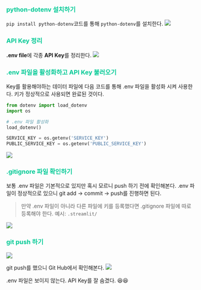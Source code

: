 ### <span style = "color: #04CA96">python-dotenv 설치하기
`pip install python-dotenv`코드를 통해 `python-dotenv`를 설치한다.
![](https://velog.velcdn.com/images/tngus0325/post/e74d8e89-5028-4feb-a1dd-d03876077f24/image.png)

### <span style = "color: #04CA96">API Key 정리
**.env file**에 각종 **API Key**를 정리한다.
![](https://velog.velcdn.com/images/tngus0325/post/625eccf6-bda6-4f27-8bb3-1c660a555cdb/image.png)

### <span style = "color: #04CA96">.env 파일을 활성화하고 API Key 불러오기
Key를 활용해야하는 데이터 파일에 다음 코드를 통해 .env 파일을 활성화 시켜 사용한다. 키가 정상적으로 사용되면 완료된 것이다.
```python
from dotenv import load_dotenv
import os

# .env 파일 활성화
load_dotenv()

SERVICE_KEY = os.getenv('SERVICE_KEY')
PUBLIC_SERVICE_KEY = os.getenv('PUBLIC_SERVICE_KEY')
```
![](https://velog.velcdn.com/images/tngus0325/post/2be8304e-5c84-4d52-a9e7-63ad1e0780ec/image.png)

### <span style = "color: #04CA96">.gitignore 파일 확인하기
보통 .env 파일은 기본적으로 있지만 혹시 모르니 push 하기 전에 확인해본다. .env 파일이 정상적으로 있으니 git add -> commit -> push를 진행하면 된다.

> 만약 .env 파일이 아니라 다른 파일에 키를 등록했다면 .gitignore 파일에 따로 등록해야 한다.
> 예시: `.streamlit/`

![](https://velog.velcdn.com/images/tngus0325/post/94816f4a-e0fa-4640-afcf-9eb2db66c54b/image.png)

### <span style = "color: #04CA96">git push 하기
![](https://velog.velcdn.com/images/tngus0325/post/793c93e6-4037-40b6-a8ea-f68b1a3d4969/image.png)

git push를 했으니 Git Hub에서 확인해본다.
![](https://velog.velcdn.com/images/tngus0325/post/5b361623-0938-4467-9344-ace2abe8f2cc/image.png)

.env 파일은 보이지 않는다. API Key를 잘 숨겼다. 😆😆
